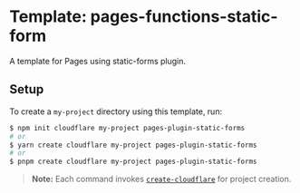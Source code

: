 # Template: pages-functions-static-form

A template for Pages using static-forms plugin.

## Setup

To create a `my-project` directory using this template, run:

```sh
$ npm init cloudflare my-project pages-plugin-static-forms
# or
$ yarn create cloudflare my-project pages-plugin-static-forms
# or
$ pnpm create cloudflare my-project pages-plugin-static-forms
```

> **Note:** Each command invokes [`create-cloudflare`](https://www.npmjs.com/package/create-cloudflare) for project creation.
